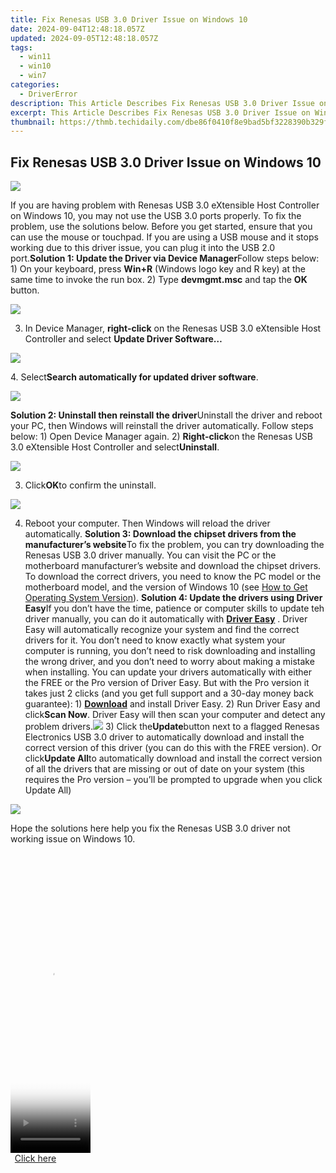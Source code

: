 ```yaml
---
title: Fix Renesas USB 3.0 Driver Issue on Windows 10
date: 2024-09-04T12:48:18.057Z
updated: 2024-09-05T12:48:18.057Z
tags:
  - win11
  - win10
  - win7
categories:
  - DriverError
description: This Article Describes Fix Renesas USB 3.0 Driver Issue on Windows 10
excerpt: This Article Describes Fix Renesas USB 3.0 Driver Issue on Windows 10
thumbnail: https://thmb.techidaily.com/dbe86f0410f8e9bad5bf3228390b329f698cfe445d25a553d85696ff0b2a85a2.jpg
---
```


## Fix Renesas USB 3.0 Driver Issue on Windows 10

![](https://images.drivereasy.com/wp-content/uploads/2017/05/img_59127f46ab923.jpg)

If you are having problem with Renesas USB 3.0 eXtensible Host Controller on Windows 10, you may not use the USB 3.0 ports properly. To fix the problem, use the solutions below. Before you get started, ensure that you can use the mouse or touchpad. If you are using a USB mouse and it stops working due to this driver issue, you can plug it into the USB 2.0 port.**Solution 1: Update the Driver via Device Manager**Follow steps below: 1) On your keyboard, press **Win+R**  (Windows logo key and R key) at the same time to invoke the run box. 2) Type **devmgmt.msc** and tap the **OK**  button.

![](https://images.drivereasy.com/wp-content/uploads/2018/03/img_5a97aa4b5e18e.png)

3) In Device Manager, **right-click** on the Renesas USB 3.0 eXtensible Host Controller and select **Update Driver Software…**

![](https://images.drivereasy.com/wp-content/uploads/2017/05/img_59128c10cee30.png)

4\. Select**Search automatically for updated driver software**.

![](https://images.drivereasy.com/wp-content/uploads/2017/05/img_59128c51cbfd8.png)

 **Solution 2: Uninstall then reinstall the driver**Uninstall the driver and reboot your PC, then Windows will reinstall the driver automatically. Follow steps below: 1) Open Device Manager again. 2) **Right-click**on the Renesas USB 3.0 eXtensible Host Controller and select**Uninstall**.

![](https://images.drivereasy.com/wp-content/uploads/2017/05/img_59128b28aba69.png)

3) Click**OK**to confirm the uninstall.

![](https://images.drivereasy.com/wp-content/uploads/2017/05/img_59128b59473a1.png)

4) Reboot your computer. Then Windows will reload the driver automatically. **Solution 3: Download the chipset drivers from the manufacturer’s website**To fix the problem, you can try downloading the Renesas USB 3.0 driver manually. You can visit the PC or the motherboard manufacturer’s website and download the chipset drivers. To download the correct drivers, you need to know the PC model or the motherboard model, and the version of Windows 10 (see [How to Get Operating System Version](https://tools.techidaily.com/drivereasy/download/)). **Solution 4: Update the drivers using Driver Easy**If you don’t have the time, patience or computer skills to update teh driver manually, you can do it automatically with **[Driver Easy](https://tools.techidaily.com/drivereasy/download/)** . Driver Easy will automatically recognize your system and find the correct drivers for it. You don’t need to know exactly what system your computer is running, you don’t need to risk downloading and installing the wrong driver, and you don’t need to worry about making a mistake when installing. You can update your drivers automatically with either the FREE or the Pro version of Driver Easy. But with the Pro version it takes just 2 clicks (and you get full support and a 30-day money back guarantee): 1) **[Download](https://tools.techidaily.com/drivereasy/download/)**  and install Driver Easy. 2) Run Driver Easy and click**Scan Now**. Driver Easy will then scan your computer and detect any problem drivers.![](https://images.drivereasy.com/wp-content/uploads/2017/05/img_591291071dccb.png) 3) Click the**Update**button next to a flagged Renesas Electronics USB 3.0 driver to automatically download and install the correct version of this driver (you can do this with the FREE version). Or click**Update All**to automatically download and install the correct version of all the drivers that are missing or out of date on your system (this requires the Pro version – you’ll be prompted to upgrade when you click Update All)

![](https://images.drivereasy.com/wp-content/uploads/2017/05/img_591292a93eb68.jpg)

Hope the solutions here help you fix the Renesas USB 3.0 driver not working issue on Windows 10.

<ins class="adsbygoogle"
     style="display:block"
     data-ad-format="autorelaxed"
     data-ad-client="ca-pub-7571918770474297"
     data-ad-slot="1223367746"></ins>



<ins class="adsbygoogle"
     style="display:block"
     data-ad-client="ca-pub-7571918770474297"
     data-ad-slot="8358498916"
     data-ad-format="auto"
     data-full-width-responsive="true"></ins>





<!-- affiliate ads begin -->
<span id="1977032">
					<video width="128" height="480" style="cursor:pointer"
           poster="//a.impactradius-go.com/display-clicktoplayimage/1977032.png"
           onclick="if(!this.playClicked){this.play();this.setAttribute('controls',true);this.playClicked=true;}">
	   <source src="//a.impactradius-go.com/display-ad/22993-1977032">
	   <img src="//a.impactradius-go.com/display-clicktoplayimage/1977032.png" style="border: none; height: 100%; width: 100%; object-fit: contain">
	</video>
	<div style="width:80px;text-align:center"><a href="javascript:window.open(decodeURIComponent('https%3A%2F%2Fhomestyler.sjv.io%2Fc%2F5597632%2F1977032%2F22993'), '_blank');void(0);">Click here</a></div>
</span>
<img height="0" width="0" src="https://imp.pxf.io/i/5597632/1977032/22993" style="position:absolute;visibility:hidden;" border="0" />
<!-- affiliate ads end -->